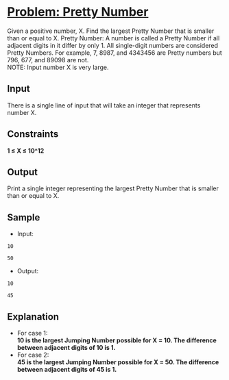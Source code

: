 # [Problem: Pretty Number](https://my.newtonschool.co/playground/code/jzdpr3sdplb1)

Given a positive number, X. Find the largest Pretty Number that is smaller than or equal to X. 
Pretty Number: A number is called a Pretty Number if all adjacent digits in it differ by only 1. All single-digit numbers are considered Pretty Numbers. For example, 7, 8987, and 4343456 are Pretty numbers but 796, 677, and 89098 are not.<br>
NOTE: Input number X is very large.

## Input

There is a single line of input that will take an integer that represents number X.

## Constraints

**1 ≤ X ≤ 10^12**

## Output

Print a single integer representing the largest Pretty Number that is smaller than or equal to X.

## Sample

- Input:
```
10

50
```

- Output:
```
10

45
```

## Explanation

- For case 1: <br> **10 is the largest Jumping Number possible for X = 10.
The difference between adjacent digits of 10 is 1.** <br>
- For case 2: <br> **45 is the largest Jumping Number possible for X = 50.
The difference between adjacent digits of 45 is 1.**

